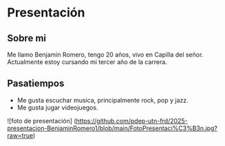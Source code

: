 # Presentación
## Sobre mi
Me llamo Benjamin Romero, tengo 20 años, vivo en Capilla del señor.
Actualmente estoy cursando mi tercer año de la carrera.
## Pasatiempos
- Me gusta escuchar musica, principalmente rock, pop y jazz.
- Me gusta jugar videojuegos.

![foto de presentación] (https://github.com/pdep-utn-frd/2025-presentacion-BenjaminRomero1/blob/main/FotoPresentaci%C3%B3n.jpg?raw=true)
